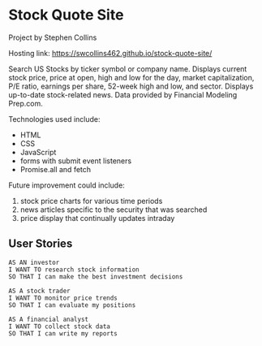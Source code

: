 # Stock Quote Site

Project by Stephen Collins

Hosting link: https://swcollins462.github.io/stock-quote-site/

Search US Stocks by ticker symbol or company name.
Displays current stock price, price at open, high and low for the day, market capitalization, P/E ratio, earnings per share, 52-week high and low, and sector. Displays up-to-date stock-related news.
Data provided by Financial Modeling Prep.com.

Technologies used include:

-   HTML
-   CSS
-   JavaScript
-   forms with submit event listeners
-   Promise.all and fetch

Future improvement could include:

1. stock price charts for various time periods
2. news articles specific to the security that was searched
3. price display that continually updates intraday

## User Stories

```
AS AN investor
I WANT TO research stock information
SO THAT I can make the best investment decisions

AS A stock trader
I WANT TO monitor price trends
SO THAT I can evaluate my positions

AS A financial analyst
I WANT TO collect stock data
SO THAT I can write my reports
```
